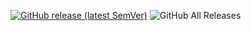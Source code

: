 [![GitHub release (latest SemVer)](https://img.shields.io/github/v/release/1C0D/reveal-active-file-button-plugin-2options?style=for-the-badge&sort=semver)](https://github.com/1C0D/reveal-active-file-button-plugin-2options/releases/latest)
![GitHub All Releases](https://img.shields.io/github/downloads/1C0D/reveal-active-file-button-plugin-2options/total?style=for-the-badge)
